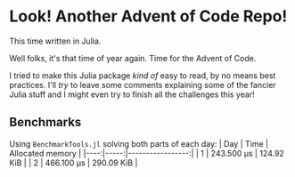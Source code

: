 # Look! Another Advent of Code Repo!

This time written in Julia.

Well folks, it's that time of year again.
Time for the Advent of Code.

I tried to make this Julia package _kind of_ easy to read, by no means best practices.
I'll _try_ to leave some comments explaining some of the fancier Julia stuff
and I might even try to finish all the challenges this year!

## Benchmarks

Using `BenchmarkTools.jl` solving both parts of each day:
| Day | Time | Allocated memory |
|----:|-----:|-----------------:|
| 1 | 243.500 μs | 124.92 KiB |
| 2 | 466.100 μs | 290.09 KiB |
